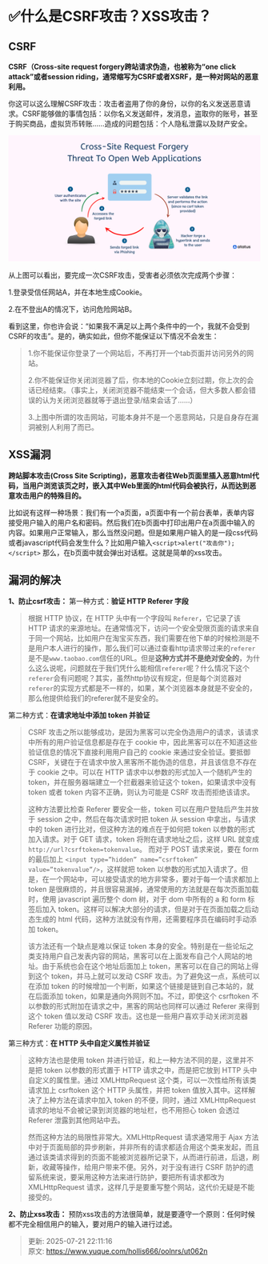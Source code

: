 # ✅什么是CSRF攻击？XSS攻击？

## CSRF
**CSRF（Cross-site request forgery跨站请求伪造，也被称为“one click attack”或者session riding，通常缩写为CSRF或者XSRF，是一种对网站的恶意利用。**



你这可以这么理解CSRF攻击：攻击者盗用了你的身份，以你的名义发送恶意请求。CSRF能够做的事情包括：以你名义发送邮件，发消息，盗取你的账号，甚至于购买商品，虚拟货币转账......造成的问题包括：个人隐私泄露以及财产安全。



![csrf-attack-1.png](./img/mYpPkvLblIJgPK0a/1753365011654-b7fcb78a-ff75-4a8f-97d0-24cb5afab2b0-173954.png)



从上图可以看出，要完成一次CSRF攻击，受害者必须依次完成两个步骤：



1.登录受信任网站A，并在本地生成Cookie。

2.在不登出A的情况下，访问危险网站B。



看到这里，你也许会说：“如果我不满足以上两个条件中的一个，我就不会受到CSRF的攻击”。是的，确实如此，但你不能保证以下情况不会发生：



> 1.你不能保证你登录了一个网站后，不再打开一个tab页面并访问另外的网站。
>
>  2.你不能保证你关闭浏览器了后，你本地的Cookie立刻过期，你上次的会话已经结束。（事实上，关闭浏览器不能结束一个会话，但大多数人都会错误的认为关闭浏览器就等于退出登录/结束会话了......） 
>
> 3.上图中所谓的攻击网站，可能本身并不是一个恶意网站，只是自身存在漏洞被别人利用了而已。
>



## XSS漏洞


**跨站脚本攻击(Cross Site Scripting)，恶意攻击者往Web页面里插入恶意html代码，当用户浏览该页之时，嵌入其中Web里面的html代码会被执行，从而达到恶意攻击用户的特殊目的。**



比如说有这样一种场景：我们有一个a页面，a页面中有一个前台表单，表单内容接受用户输入的用户名和密码。然后我们在b页面中打印出用户在a页面中输入的内容。如果用户正常输入，那么当然没问题。但是如果用户输入的是一段css代码或者javascript代码会发生什么？比如用户输入`<script>alert("攻击你");</script>` 那么，在b页面中就会弹出对话框。这就是简单的xss攻击。



## 漏洞的解决


**1、防止csrf攻击：** 第一种方式：**验证 HTTP Referer 字段**



> 根据 HTTP 协议，在 HTTP 头中有一个字段叫 `Referer`，它记录了该 HTTP 请求的来源地址。在通常情况下，访问一个安全受限页面的请求来自于同一个网站，比如用户在淘宝买东西，我们需要在他下单的时候检测是不是用户本人进行的操作，那么我们可以通过查看http请求带过来的`referer`是不是`www.taobao.com`信任的URL。但是**这种方式并不是绝对安全的**，为什么这么说呢，问题就在于我们凭什么能相信`referer`呢？什么情况下这个`referer`会有问题呢？其实，虽然http协议有规定，但是每个浏览器对`referer`的实现方式都是不一样的，如果，某个浏览器本身就是不安全的，那么他提供给我们的referer就不是安全的。
>



第二种方式：**在请求地址中添加 token 并验证**



> CSRF 攻击之所以能够成功，是因为黑客可以完全伪造用户的请求，该请求中所有的用户验证信息都是存在于 cookie 中，因此黑客可以在不知道这些验证信息的情况下直接利用用户自己的 cookie 来通过安全验证。要抵御 CSRF，关键在于在请求中放入黑客所不能伪造的信息，并且该信息不存在于 cookie 之中。可以在 HTTP 请求中以参数的形式加入一个随机产生的 token，并在服务器端建立一个拦截器来验证这个 token，如果请求中没有 token 或者 token 内容不正确，则认为可能是 CSRF 攻击而拒绝该请求。
>
>  
>
> 这种方法要比检查 Referer 要安全一些，token 可以在用户登陆后产生并放于 session 之中，然后在每次请求时把 token 从 session 中拿出，与请求中的 token 进行比对，但这种方法的难点在于如何把 token 以参数的形式加入请求。对于 GET 请求，token 将附在请求地址之后，这样 URL 就变成 `http://url?csrftoken=tokenvalue`。 而对于 POST 请求来说，要在 form 的最后加上 `<input type=”hidden” name=”csrftoken” value=”tokenvalue”/>`，这样就把 token 以参数的形式加入请求了。但是，在一个网站中，可以接受请求的地方非常多，要对于每一个请求都加上 token 是很麻烦的，并且很容易漏掉，通常使用的方法就是在每次页面加载时，使用 javascript 遍历整个 dom 树，对于 dom 中所有的 a 和 form 标签后加入 token。这样可以解决大部分的请求，但是对于在页面加载之后动态生成的 html 代码，这种方法就没有作用，还需要程序员在编码时手动添加 token。
>
>  
>
> 该方法还有一个缺点是难以保证 token 本身的安全。特别是在一些论坛之类支持用户自己发表内容的网站，黑客可以在上面发布自己个人网站的地址。由于系统也会在这个地址后面加上 token，黑客可以在自己的网站上得到这个 token，并马上就可以发动 CSRF 攻击。为了避免这一点，系统可以在添加 token 的时候增加一个判断，如果这个链接是链到自己本站的，就在后面添加 token，如果是通向外网则不加。不过，即使这个 csrftoken 不以参数的形式附加在请求之中，黑客的网站也同样可以通过 Referer 来得到这个 token 值以发动 CSRF 攻击。这也是一些用户喜欢手动关闭浏览器 Referer 功能的原因。
>



第三种方式：**在 HTTP 头中自定义属性并验证**



> 这种方法也是使用 token 并进行验证，和上一种方法不同的是，这里并不是把 token 以参数的形式置于 HTTP 请求之中，而是把它放到 HTTP 头中自定义的属性里。通过 XMLHttpRequest 这个类，可以一次性给所有该类请求加上 csrftoken 这个 HTTP 头属性，并把 token 值放入其中。这样解决了上种方法在请求中加入 token 的不便，同时，通过 XMLHttpRequest 请求的地址不会被记录到浏览器的地址栏，也不用担心 token 会透过 Referer 泄露到其他网站中去。
>
>  
>
> 然而这种方法的局限性非常大。XMLHttpRequest 请求通常用于 Ajax 方法中对于页面局部的异步刷新，并非所有的请求都适合用这个类来发起，而且通过该类请求得到的页面不能被浏览器所记录下，从而进行前进，后退，刷新，收藏等操作，给用户带来不便。另外，对于没有进行 CSRF 防护的遗留系统来说，要采用这种方法来进行防护，要把所有请求都改为 XMLHttpRequest 请求，这样几乎是要重写整个网站，这代价无疑是不能接受的。
>



**2、防止xss攻击：** 预防xss攻击的方法很简单，就是要遵守一个原则：任何时候都不完全相信用户的输入，要对用户的输入进行过滤。



> 更新: 2025-07-21 22:11:16  
> 原文: <https://www.yuque.com/hollis666/oolnrs/ut062n>